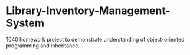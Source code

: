# Library-Inventory-Management-System
1040 homework project to demonstrate understanding of object-oriented programming and inheritance.
